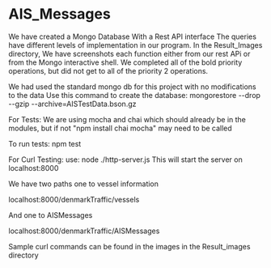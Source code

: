 # AIS_Messages
We have created a Mongo Database With a Rest API interface
The queries have different levels of implementation in our program. In the Result_Images directory, We have screenshots each function either from our rest APi or from the Mongo interactive shell. We completed all of the bold priority operations, but did not get to all of the priority 2 operations.

We had used the standard mongo db for this project with no modifications to the data
Use this command to create the database:
mongorestore --drop --gzip --archive=AISTestData.bson.gz

For Tests:
We are using mocha and chai which should already be in the modules, but if not "npm install chai mocha" may need to be called

To run tests: npm test

For Curl Testing:
use: node ./http-server.js
This will start the server on localhost:8000

We have two paths one to vessel information

localhost:8000/denmarkTraffic/vessels

And one to AISMessages

localhost:8000/denmarkTraffic/AISMessages

Sample curl commands can be found in the images in the Result_images directory

